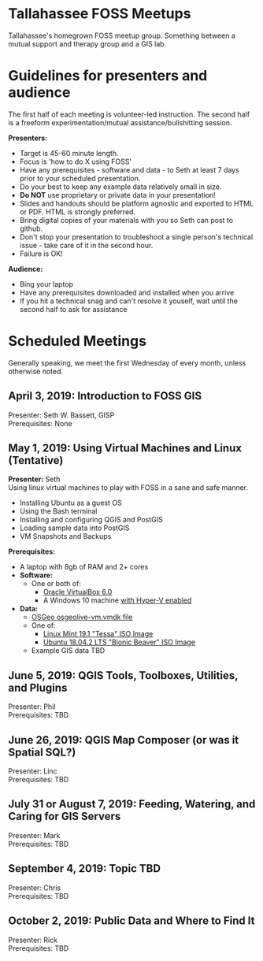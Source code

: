 # Tallahassee FOSS Meetups

Tallahassee's homegrown FOSS meetup group. Something between a mutual support and therapy group and a GIS lab.  
  
# Guidelines for presenters and audience  
  
The first half of each meeting is volunteer-led instruction. The second half is a freeform experimentation/mutual assistance/bullshitting session.  

**Presenters:**
  + Target is 45-60 minute length.  
  + Focus is 'how to do X using FOSS'  
  + Have any prerequisites - software and data - to Seth at least 7 days prior to your scheduled presentation.  
  + Do your best to keep any example data relatively small in size.  
  + **Do NOT** use proprietary or private data in your presentation!  
  + Slides and handouts should be platform agnostic and exported to HTML or PDF. HTML is strongly preferred.  
  + Bring digital copies of your materials with you so Seth can post to github.  
  + Don't stop your presentation to troubleshoot a single person's technical issue - take care of it in the second hour.  
  + Failure is OK!  
  
**Audience:**  
  + Bing your laptop  
  + Have any prerequisites downloaded and installed when you arrive  
  + If you hit a technical snag and can't resolve it youself, wait until the second half to ask for assistance  
    
# Scheduled Meetings  

Generally speaking, we meet the first Wednesday of every month, unless otherwise noted.  

## April 3, 2019: Introduction to FOSS GIS  

Presenter: Seth W. Bassett, GISP  
Prerequisites: None  

## May 1, 2019: Using Virtual Machines and Linux (Tentative)  
 **Presenter:** Seth   
Using linux virtual machines to play with FOSS in a sane and safe manner.
  + Installing Ubuntu as a guest OS  
  + Using the Bash terminal  
  + Installing and configuring QGIS and PostGIS  
  + Loading sample data into PostGIS  
  + VM Snapshots and Backups  
  
 **Prerequisites:**  
   + A laptop with 8gb of RAM and 2+ cores  
   + **Software:**
     + One or both of:
       + [Oracle VirtualBox 6.0](https://www.virtualbox.org/) 
       + A Windows 10 machine [with Hyper-V enabled](https://docs.microsoft.com/en-us/virtualization/hyper-v-on-windows/quick-start/enable-hyper-v)
   + **Data:**  
     + [OSGeo osgeolive-vm.vmdk file](https://live.osgeo.org/en/download.html)  
     + One of:  
        + [Linux Mint 19.1 "Tessa" ISO Image](https://linuxmint.com/edition.php?id=261)  
        + [Ubuntu 18.04.2 LTS "Bionic Beaver" ISO Image](http://releases.ubuntu.com/18.04/)  
     + Example GIS data TBD  
     
     
## June 5, 2019: QGIS Tools, Toolboxes, Utilities, and Plugins  
 Presenter: Phil  
 Prerequisites: TBD  
 
 
## June 26, 2019: QGIS Map Composer (or was it Spatial SQL?)  
 Presenter: Linc  
 Prerequisites: TBD  
 
## July 31 or August 7, 2019: Feeding, Watering, and Caring for GIS Servers  
 Presenter: Mark  
 Prerequisites: TBD
  
## September 4, 2019: Topic TBD  
 Presenter: Chris  
 Prerequisites: TBD  
 
## October 2, 2019: Public Data and Where to Find It
  Presenter: Rick  
  Prerequisites: TBD  
  
  
  
 
 
 
